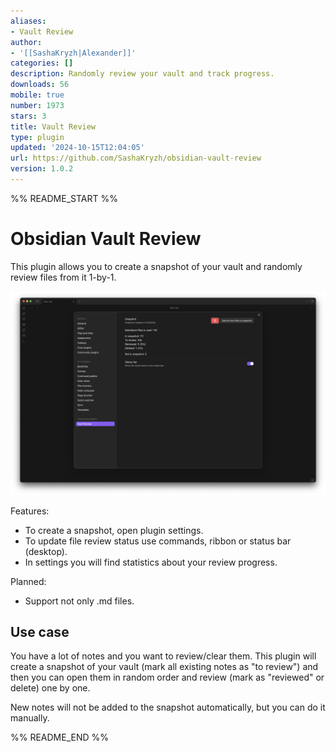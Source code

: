 ```yaml
---
aliases:
- Vault Review
author:
- '[[SashaKryzh|Alexander]]'
categories: []
description: Randomly review your vault and track progress.
downloads: 56
mobile: true
number: 1973
stars: 3
title: Vault Review
type: plugin
updated: '2024-10-15T12:04:05'
url: https://github.com/SashaKryzh/obsidian-vault-review
version: 1.0.2
---
```


%% README_START %%

# Obsidian Vault Review

This plugin allows you to create a snapshot of your vault and randomly review files from it 1-by-1.

![Preview](https://raw.githubusercontent.com/SashaKryzh/obsidian-vault-review/HEAD/preview.png)

Features:

- To create a snapshot, open plugin settings.
- To update file review status use commands, ribbon or status bar (desktop).
- In settings you will find statistics about your review progress.

Planned:

- Support not only .md files.

## Use case

You have a lot of notes and you want to review/clear them. This plugin will create a snapshot
of your vault (mark all existing notes as "to review") and then you can open them
in random order and review (mark as "reviewed" or delete) one by one.

New notes will not be added to the snapshot automatically, but you can do it manually.


%% README_END %%